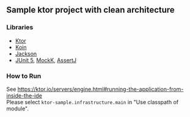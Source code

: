 ## Sample ktor project with clean architecture

### Libraries
- [Ktor](https://github.com/ktorio/ktor)
- [Koin](https://github.com/InsertKoinIO/koin)
- [Jackson](https://github.com/FasterXML/jackson)
- [JUnit 5](https://junit.org/junit5/), [MockK](https://github.com/mockk/mockk), [AssertJ](http://joel-costigliola.github.io/assertj/)

### How to Run
See https://ktor.io/servers/engine.html#running-the-application-from-inside-the-ide  
Please select `ktor-sample.infrastructure.main` in "Use classpath of module".
